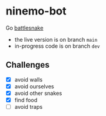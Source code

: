 # ninemo-bot
Go [battlesnake](https://play.battlesnake.com/)

- the live version is on branch `main`
- in-progress code is on branch `dev`

## Challenges
- [x] avoid walls
- [x] avoid ourselves
- [x] avoid other snakes
- [x] find food
- [ ] avoid traps